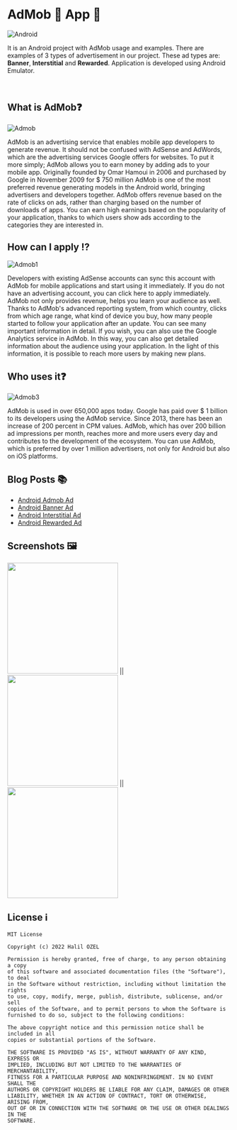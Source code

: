 # AdMob 🤑 App 📱

![Android](admob.png)

It is an Android project with AdMob usage and examples. There are examples of 3 types of advertisement in our project. These ad types are: **Banner**, **Interstitial** and **Rewarded**. Application is developed using Android Emulator.

<br>

## What is AdMob❓

![Admob](admob2.png)

AdMob is an advertising service that enables mobile app developers to generate revenue.
It should not be confused with AdSense and AdWords, which are the advertising services Google offers for websites.
To put it more simply; AdMob allows you to earn money by adding ads to your mobile app.
Originally founded by Omar Hamoui in 2006 and purchased by Google in November 2009 for $ 750 million
AdMob is one of the most preferred revenue generating models in the Android world, bringing advertisers and developers together.
AdMob offers revenue based on the rate of clicks on ads, rather than charging based on the number of downloads of apps.
You can earn high earnings based on the popularity of your application, thanks to which users show ads according to the categories they are interested in. 


## How can I apply ⁉️

![Admob1](admob1.png)

Developers with existing AdSense accounts can sync this account with AdMob for mobile applications and start using it immediately. If you do not have an advertising account, you can click here to apply immediately. AdMob not only provides revenue, helps you learn your audience as well. Thanks to AdMob's advanced reporting system, from which country, clicks from which age range, what kind of device you buy, how many people started to follow your application after an update. You can see many important information in detail. If you wish, you can also use the Google Analytics service in AdMob. In this way, you can also get detailed information about the audience using your application. In the light of this information, it is possible to reach more users by making new plans.


## Who uses it❓

![Admob3](admob3.jpg)

AdMob is used in over 650,000 apps today. Google has paid over $ 1 billion to its developers using the AdMob service. Since 2013, there has been an increase of 200 percent in CPM values. AdMob, which has over 200 billion ad impressions per month, reaches more and more users every day and contributes to the development of the ecosystem. You can use AdMob, which is preferred by over 1 million advertisers, not only for Android but also on iOS platforms.

## Blog Posts 📚 

- [Android Admob Ad](https://halilozel1903.medium.com/androidde-admob-kullanımı-757ecbd609ac)
- [Android Banner Ad](https://halilozel1903.medium.com/android-banner-reklam-518d8b910938)
- [Android Interstitial Ad](https://halilozel1903.medium.com/android-interstitial-reklam-8b1cbd827703)
- [Android Rewarded Ad](https://halilozel1903.medium.com/android-rewarded-reklam-1d6788c9f6f5)

## Screenshots 🖼
<img src="banner.png" width="250"/> || <img src="interstitial.png" width="250"/> || <img src="rewarded.png" width="250"/>

## License ℹ️
```
MIT License

Copyright (c) 2022 Halil OZEL

Permission is hereby granted, free of charge, to any person obtaining a copy
of this software and associated documentation files (the "Software"), to deal
in the Software without restriction, including without limitation the rights
to use, copy, modify, merge, publish, distribute, sublicense, and/or sell
copies of the Software, and to permit persons to whom the Software is
furnished to do so, subject to the following conditions:

The above copyright notice and this permission notice shall be included in all
copies or substantial portions of the Software.

THE SOFTWARE IS PROVIDED "AS IS", WITHOUT WARRANTY OF ANY KIND, EXPRESS OR
IMPLIED, INCLUDING BUT NOT LIMITED TO THE WARRANTIES OF MERCHANTABILITY,
FITNESS FOR A PARTICULAR PURPOSE AND NONINFRINGEMENT. IN NO EVENT SHALL THE
AUTHORS OR COPYRIGHT HOLDERS BE LIABLE FOR ANY CLAIM, DAMAGES OR OTHER
LIABILITY, WHETHER IN AN ACTION OF CONTRACT, TORT OR OTHERWISE, ARISING FROM,
OUT OF OR IN CONNECTION WITH THE SOFTWARE OR THE USE OR OTHER DEALINGS IN THE
SOFTWARE.
```
